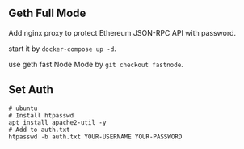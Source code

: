 ## Geth Full Mode
Add nginx proxy to protect Ethereum JSON-RPC API with password.

start it by `docker-compose up -d`.

use geth fast Node Mode by `git checkout fastnode`.

## Set Auth
```
# ubuntu
# Install htpasswd
apt install apache2-util -y
# Add to auth.txt
htpasswd -b auth.txt YOUR-USERNAME YOUR-PASSWORD
```